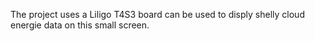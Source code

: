 The project uses a Liligo T4S3 board can be used to disply shelly cloud energie data on this small screen. 
